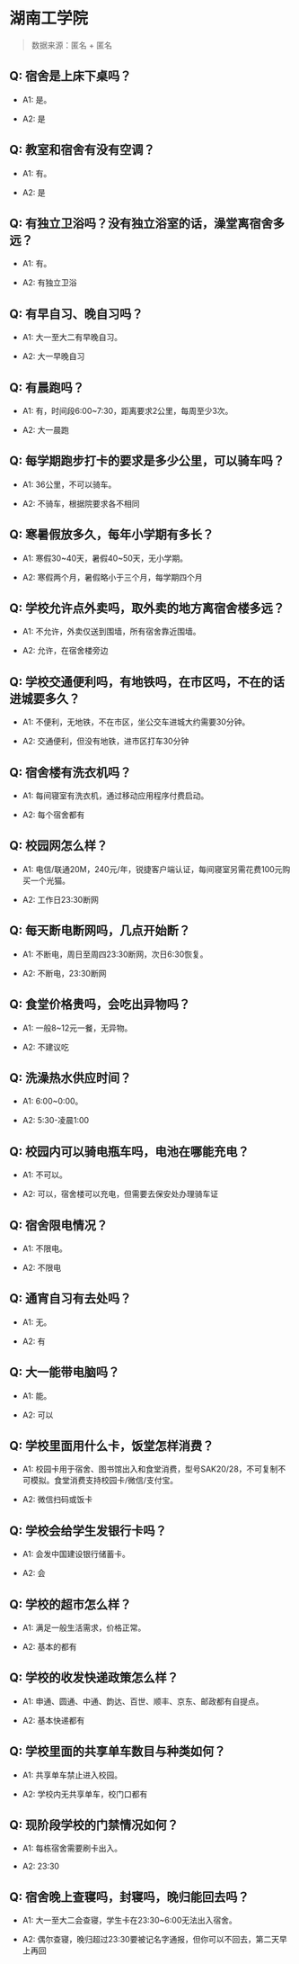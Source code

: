 # 湖南工学院

> 数据来源：匿名 + 匿名

## Q: 宿舍是上床下桌吗？

- A1: 是。

- A2: 是

## Q: 教室和宿舍有没有空调？

- A1: 有。

- A2: 是

## Q: 有独立卫浴吗？没有独立浴室的话，澡堂离宿舍多远？

- A1: 有。

- A2: 有独立卫浴

## Q: 有早自习、晚自习吗？

- A1: 大一至大二有早晚自习。

- A2: 大一早晚自习

## Q: 有晨跑吗？

- A1: 有，时间段6:00\~7:30，距离要求2公里，每周至少3次。

- A2: 大一晨跑

## Q: 每学期跑步打卡的要求是多少公里，可以骑车吗？

- A1: 36公里，不可以骑车。

- A2: 不骑车，根据院要求各不相同

## Q: 寒暑假放多久，每年小学期有多长？

- A1: 寒假30\~40天，暑假40\~50天，无小学期。

- A2: 寒假两个月，暑假略小于三个月，每学期四个月

## Q: 学校允许点外卖吗，取外卖的地方离宿舍楼多远？

- A1: 不允许，外卖仅送到围墙，所有宿舍靠近围墙。

- A2: 允许，在宿舍楼旁边

## Q: 学校交通便利吗，有地铁吗，在市区吗，不在的话进城要多久？

- A1: 不便利，无地铁，不在市区，坐公交车进城大约需要30分钟。

- A2: 交通便利，但没有地铁，进市区打车30分钟

## Q: 宿舍楼有洗衣机吗？

- A1: 每间寝室有洗衣机，通过移动应用程序付费启动。

- A2: 每个宿舍都有

## Q: 校园网怎么样？

- A1: 电信/联通20M，240元/年，锐捷客户端认证，每间寝室另需花费100元购买一个光猫。

- A2: 工作日23:30断网

## Q: 每天断电断网吗，几点开始断？

- A1: 不断电，周日至周四23:30断网，次日6:30恢复。

- A2: 不断电，23:30断网

## Q: 食堂价格贵吗，会吃出异物吗？

- A1: 一般8\~12元一餐，无异物。

- A2: 不建议吃

## Q: 洗澡热水供应时间？

- A1: 6:00\~0:00。

- A2: 5:30-凌晨1:00

## Q: 校园内可以骑电瓶车吗，电池在哪能充电？

- A1: 不可以。

- A2: 可以，宿舍楼可以充电，但需要去保安处办理骑车证

## Q: 宿舍限电情况？

- A1: 不限电。

- A2: 不限电

## Q: 通宵自习有去处吗？

- A1: 无。

- A2: 有

## Q: 大一能带电脑吗？

- A1: 能。

- A2: 可以

## Q: 学校里面用什么卡，饭堂怎样消费？

- A1: 校园卡用于宿舍、图书馆出入和食堂消费，型号SAK20/28，不可复制不可模拟。食堂消费支持校园卡/微信/支付宝。

- A2: 微信扫码或饭卡

## Q: 学校会给学生发银行卡吗？

- A1: 会发中国建设银行储蓄卡。

- A2: 会

## Q: 学校的超市怎么样？

- A1: 满足一般生活需求，价格正常。

- A2: 基本的都有

## Q: 学校的收发快递政策怎么样？

- A1: 申通、圆通、中通、韵达、百世、顺丰、京东、邮政都有自提点。

- A2: 基本快递都有

## Q: 学校里面的共享单车数目与种类如何？

- A1: 共享单车禁止进入校园。

- A2: 学校内无共享单车，校门口都有

## Q: 现阶段学校的门禁情况如何？

- A1: 每栋宿舍需要刷卡出入。

- A2: 23:30

## Q: 宿舍晚上查寝吗，封寝吗，晚归能回去吗？

- A1: 大一至大二会查寝，学生卡在23:30\~6:00无法出入宿舍。

- A2: 偶尔查寝，晚归超过23:30要被记名字通报，但你可以不回去，第二天早上再回

